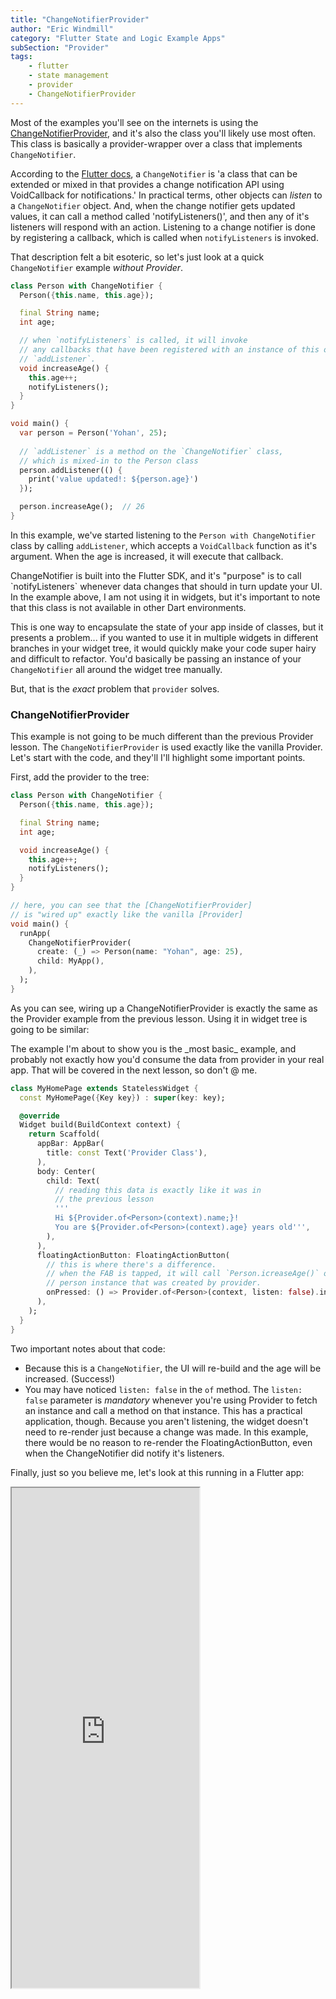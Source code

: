 ```yaml
---
title: "ChangeNotifierProvider"
author: "Eric Windmill"
category: "Flutter State and Logic Example Apps"
subSection: "Provider"
tags:
    - flutter
    - state management
    - provider
    - ChangeNotifierProvider
---
```


Most of the examples you'll see on the internets is using the [ChangeNotifierProvider](https://pub.dev/documentation/provider/latest/provider/ChangeNotifierProvider-class.html), and it's also the class you'll likely use most often. This class is basically a provider-wrapper over a class that implements `ChangeNotifier`.

According to the [Flutter docs](https://api.flutter.dev/flutter/foundation/ChangeNotifier-class.html), a `ChangeNotifier` is 'a class that can be extended or mixed in that provides a change notification API using VoidCallback for notifications.' In practical terms, other objects can _listen_ to a `ChangeNotifier` object. And, when the change notifier gets updated values, it can call a method called 'notifyListeners()', and then any of it's listeners will respond with an action. Listening to a change notifier is done by registering a callback, which is called when `notifyListeners` is invoked.

That description felt a bit esoteric, so let's just look at a quick `ChangeNotifier` example _without Provider_.

```dart
class Person with ChangeNotifier {
  Person({this.name, this.age});

  final String name;
  int age;

  // when `notifyListeners` is called, it will invoke
  // any callbacks that have been registered with an instance of this object
  // `addListener`.            
  void increaseAge() {
    this.age++;
    notifyListeners();
  }
}

void main() {
  var person = Person('Yohan', 25);
  
  // `addListener` is a method on the `ChangeNotifier` class,
  // which is mixed-in to the Person class    
  person.addListener(() {
    print('value updated!: ${person.age}')
  });      

  person.increaseAge();  // 26
}
```

In this example, we've started listening to the `Person with ChangeNotifier` class by calling `addListener`, which accepts a `VoidCallback` function as it's argument. When the age is increased, it will execute that callback. 

<div class="aside">
    ChangeNotifier is built into the Flutter SDK, and it's "purpose" is to call `notifyListeners` whenever data changes that should in turn update your UI. In the example above, I am not using it in widgets, but it's important to note that this class is not available in other Dart environments.
</div>

This is one way to encapsulate the state of your app inside of classes, but it presents a problem... if you wanted to use it in multiple widgets in different branches in your widget tree, it would quickly make your code super hairy and difficult to refactor. You'd basically be passing an instance of your `ChangeNotifier` all around the widget tree manually.

But, that is the _exact_ problem that `provider` solves.

### ChangeNotifierProvider

This example is not going to be much different than the previous Provider lesson. The `ChangeNotifierProvider` is used exactly like the vanilla Provider. Let's start with the code, and they'll I'll highlight some important points.

First, add the provider to the tree:

```dart
class Person with ChangeNotifier {
  Person({this.name, this.age});

  final String name;
  int age;

  void increaseAge() {
    this.age++;
    notifyListeners();
  }
}

// here, you can see that the [ChangeNotifierProvider]
// is "wired up" exactly like the vanilla [Provider]
void main() {
  runApp(
    ChangeNotifierProvider(
      create: (_) => Person(name: "Yohan", age: 25),
      child: MyApp(),
    ),
  );
}
```

As you can see, wiring up a ChangeNotifierProvider is exactly the same as the Provider example from the previous lesson. Using it in widget tree is going to be similar:

<div class="aside">
The example I'm about to show you is the _most basic_ example, and probably not exactly how you'd consume the data from provider in your real app. That will be covered in the next lesson, so don't @ me.
</div>

```dart
class MyHomePage extends StatelessWidget {
  const MyHomePage({Key key}) : super(key: key);

  @override
  Widget build(BuildContext context) {
    return Scaffold(
      appBar: AppBar(
        title: const Text('Provider Class'),
      ),
      body: Center(
        child: Text( 
          // reading this data is exactly like it was in
          // the previous lesson             
          '''
          Hi ${Provider.of<Person>(context).name;}!
          You are ${Provider.of<Person>(context).age} years old''',
        ),
      ),  
      floatingActionButton: FloatingActionButton(
        // this is where there's a difference.
        // when the FAB is tapped, it will call `Person.icreaseAge()` on the
        // person instance that was created by provider.     
        onPressed: () => Provider.of<Person>(context, listen: false).increaseAge(),
      ),
    );
  }
}
```

Two important notes about that code:

- Because this is a `ChangeNotifier`, the UI will re-build and the age will be increased. (Success!)
- You may have noticed `listen: false` in the `of` method. The `listen: false` parameter is _mandatory_ whenever you're using Provider to fetch an instance and call a method on that instance. This has a practical application, though. Because you aren't listening, the widget doesn't need to re-render just because a change was made. In this example, there would be no reason to re-render the FloatingActionButton, even when the ChangeNotifier did notify it's listeners.

Finally, just so you believe me, let's look at this running in a Flutter app:

<iframe style="height:800px" src="https://dartpad.dev/embed-flutter.html?theme=dark&run=true&split=60&id=54820e0eab2670dc24bd7354a0766bc8"></iframe>